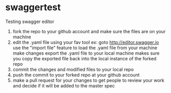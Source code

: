 # swaggertest
Testing swagger editor

1. fork the repo to your github account and make sure the files are on your machine
2. edit the .yaml file using your fav tool 
    ex: goto http://editor.swagger.io
        use the "import file" feature to load the .yaml file from your machine
        make changes
        export the .yaml file to your local machine
        makes sure you copy the exported file back into the local instance of the forked repo 
4. commit the changes and modified files to your local repo
5. push the commit to your forked repo at your github account
6. make a pull request for your changes to get people to review your work and decide if it will be added to the master spec 
